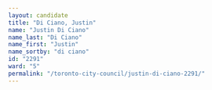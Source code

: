 ```yaml
---
layout: candidate
title: "Di Ciano, Justin"
name: "Justin Di Ciano"
name_last: "Di Ciano"
name_first: "Justin"
name_sortby: "di ciano"
id: "2291"
ward: "5"
permalink: "/toronto-city-council/justin-di-ciano-2291/"
---
```

